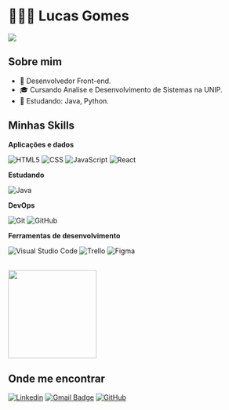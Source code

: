 # 👩🏻‍💻 Lucas Gomes

![](https://komarev.com/ghpvc/?username=techlucasgomes&color=006bed)

## Sobre mim

- 💼 Desenvolvedor Front-end.
- 🎓 Cursando Analise e Desenvolvimento de Sistemas na UNIP.
- 🌱 Estudando: Java, Python.

## Minhas Skills

**Aplicações e dados**

![HTML5](https://img.shields.io/badge/-HTML5-333333?style=flat&logo=HTML5)
![CSS](https://img.shields.io/badge/-CSS-333333?style=flat&logo=CSS3&logoColor=1572B6)
![JavaScript](https://img.shields.io/badge/-JavaScript-333333?style=flat&logo=javascript)
![React](https://img.shields.io/badge/-React-333333?style=flat&logo=react)

**Estudando**

![Java](https://img.shields.io/badge/-Java-333333?style=flat&logo=Java&logoColor=007396)

**DevOps**

![Git](https://img.shields.io/badge/-Git-333333?style=flat&logo=git)
![GitHub](https://img.shields.io/badge/-GitHub-333333?style=flat&logo=github)

**Ferramentas de desenvolvimento**

![Visual Studio Code](https://img.shields.io/badge/-Visual%20Studio%20Code-333333?style=flat&logo=visual-studio-code&logoColor=007ACC)
![Trello](https://img.shields.io/badge/-Trello-333333?style=flat&logo=trello&logoColor=007ACC)
![Figma](https://img.shields.io/badge/-Figma-333333?style=flat&logo=figma&logoColor=007ACC)

<br/>

<a href="https://github.com/techlucasgomes" title="Perfil de Lucas Gomes">
  <img height="180em" src="https://github-readme-stats.vercel.app/api?username=techlucasgomes&theme=dracula&show_icons=true" />
</a>

## Onde me encontrar

[![Linkedin](https://img.shields.io/badge/-techlucasgomes-blue?style=flat-square&logo=Linkedin&logoColor=white&link=https://www.linkedin.com/in/techlucasgomes/)](https://www.linkedin.com/in/techlucasgomes/)
[![Gmail Badge](https://img.shields.io/badge/-techlucasgomes@gmail.com-006bed?style=flat-square&logo=Gmail&logoColor=white&link=mailto:techlucasgomes@gmail.com)](techlucasgomes@gmail.com)
[![GitHub](https://img.shields.io/github/followers/techlucasgomes?label=follow&style=social)](https://github.com/techlucasgomes/)

